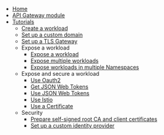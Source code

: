 * [Home](/)
* [API Gateway module](../README.md)
* [Tutorials](./README.md)
  * [Create a workload](./01-00-create-workload.md)
  * [Set up a custom domain](./01-10-setup-custom-domain-for-workload.md)
  * [Set up a TLS Gateway](./01-20-set-up-tls-gateway.md)
  * Expose a workload
    * [Expose a workload](./01-40-expose-workload/01-40-expose-workload-apigateway.md)
    * [Expose multiple workloads](./01-40-expose-workload/01-41-expose-multiple-workloads.md)
    * [Expose workloads in multiple Namespaces](./01-40-expose-workload/01-42-expose-workloads-multiple-namespaces.md)
  * Expose and secure a workload
    * [Use Oauth2](./01-50-expose-and-secure-a-workload/01-50-expose-and-secure-workload-oauth2.md)
    * [Get JSON Web Tokens](./01-50-expose-and-secure-a-workload/01-51-get-jwt.md)
    * [Use JSON Web Tokens](./01-50-expose-and-secure-a-workload/01-52-expose-and-secure-workload-jwt.md)
    * [Use Istio](./01-50-expose-and-secure-a-workload/01-53-expose-and-secure-workload-istio.md)
    * [Use a Certificate](./01-50-expose-and-secure-a-workload/01-54-expose-and-secure-workload-with-certificate.md)
  * Security
    * [Prepare self-signed root CA and client certificates](./01-60-security/01-61-mtls-selfsign-client-certicate.md)
    * [Set up a custom identity provider](./01-60-security/01-62-set-up-idp.md)